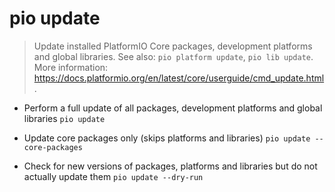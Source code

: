 # pio update
> Update installed PlatformIO Core packages, development platforms and global libraries.
> See also: `pio platform update`, `pio lib update`.
> More information: <https://docs.platformio.org/en/latest/core/userguide/cmd_update.html>.

- Perform a full update of all packages, development platforms and global libraries
`pio update`

- Update core packages only (skips platforms and libraries)
`pio update --core-packages`

- Check for new versions of packages, platforms and libraries but do not actually update them
`pio update --dry-run`
